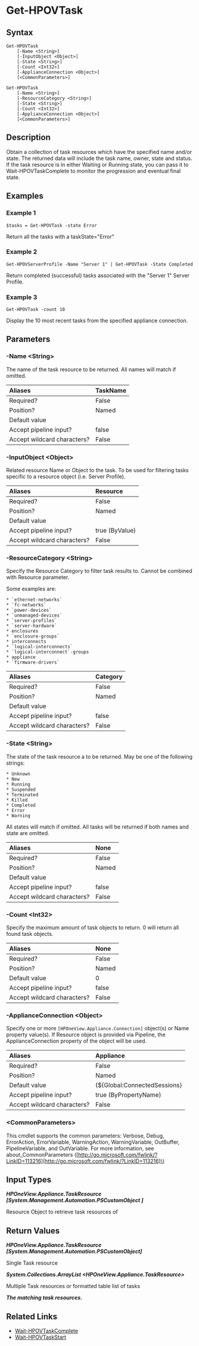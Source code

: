 ﻿---
description: Retrieve Task resource(s).
---

# Get-HPOVTask

## Syntax

```text
Get-HPOVTask
    [-Name <String>]
    [-InputObject <Object>]
    [-State <String>]
    [-Count <Int32>]
    [-ApplianceConnection <Object>]
    [<CommonParameters>]
```

```text
Get-HPOVTask
    [-Name <String>]
    [-ResourceCategory <String>]
    [-State <String>]
    [-Count <Int32>]
    [-ApplianceConnection <Object>]
    [<CommonParameters>]
```

## Description

Obtain a collection of task resources which have the specified name and/or state. The returned data will include the task name, owner, state and status.  If the task resource is in either Waiting or Running state, you can pass it to Wait-HPOVTaskComplete to monitor the progression and eventual final state.

## Examples

###  Example 1 

```text
$tasks = Get-HPOVTask -state Error
```

Return all the tasks with a taskState="Error"

###  Example 2 

```text
Get-HPOVServerProfile -Name "Server 1" | Get-HPOVTask -State Completed
```

Return completed (successful) tasks associated with the "Server 1" Server Profile.

###  Example 3 

```text
Get-HPOVTask -count 10
```

Display the 10 most recent tasks from the specified appliance connection.

## Parameters

### -Name &lt;String&gt;

The name of the task resource to be returned.  All names will match if omitted.

| Aliases | TaskName |
| :--- | :--- |
| Required? | False |
| Position? | Named |
| Default value |  |
| Accept pipeline input? | false |
| Accept wildcard characters? | False |

### -InputObject &lt;Object&gt;

Related resource Name or Object to the task. To be used for filtering tasks specific to a resource object (i.e. Server Profile).

| Aliases | Resource |
| :--- | :--- |
| Required? | False |
| Position? | Named |
| Default value |  |
| Accept pipeline input? | true (ByValue) |
| Accept wildcard characters? | False |

### -ResourceCategory &lt;String&gt;

Specify the Resource Category to filter task results to.  Cannot be combined with Resource parameter.

Some examples are:

	* `ethernet-networks`
	* `fc-networks`
	* `power-devices`
	* `unmanaged-devices`
	* `server-profiles`
	* `server-hardware`
	* enclosures
	* `enclosure-groups`
	* interconnects
	* `logical-interconnects`
	* `logical-interconnect`-groups
	* appliance
	* `firmware-drivers`

| Aliases | Category |
| :--- | :--- |
| Required? | False |
| Position? | Named |
| Default value |  |
| Accept pipeline input? | false |
| Accept wildcard characters? | False |

### -State &lt;String&gt;

The state of the task resource a to be returned. May be one of the following strings:
            
	* Unknown
	* New
	* Running
	* Suspended
	* Terminated
	* Killed
	* Completed
	* Error
	* Warning
	
All states will match if omitted.  All tasks will be returned if both names and state are omitted.

| Aliases | None |
| :--- | :--- |
| Required? | False |
| Position? | Named |
| Default value |  |
| Accept pipeline input? | false |
| Accept wildcard characters? | False |

### -Count &lt;Int32&gt;

Specify the maximum amount of task objects to return.  0 will return all found task objects.

| Aliases | None |
| :--- | :--- |
| Required? | False |
| Position? | Named |
| Default value | 0 |
| Accept pipeline input? | false |
| Accept wildcard characters? | False |

### -ApplianceConnection &lt;Object&gt;

Specify one or more `[HPOneView.Appliance.Connection]` object(s) or Name property value(s). If Resource object is provided via Pipeline, the ApplianceConnection property of the object will be used.

| Aliases | Appliance |
| :--- | :--- |
| Required? | False |
| Position? | Named |
| Default value | (${Global:ConnectedSessions} | ? Default) |
| Accept pipeline input? | true (ByPropertyName) |
| Accept wildcard characters? | False |

### &lt;CommonParameters&gt;

This cmdlet supports the common parameters: Verbose, Debug, ErrorAction, ErrorVariable, WarningAction, WarningVariable, OutBuffer, PipelineVariable, and OutVariable. For more information, see about\_CommonParameters \([http://go.microsoft.com/fwlink/?LinkID=113216](http://go.microsoft.com/fwlink/?LinkID=113216)\)

## Input Types

_**HPOneView.Appliance.TaskResource [System.Management.Automation.PSCustomObject ]**_

Resource Object to retrieve task resources of

## Return Values

_**HPOneView.Appliance.TaskResource [System.Management.Automation.PSCustomObject]**_

Single Task resource

_**System.Collections.ArrayList <HPOneView.Appliance.TaskResource>**_

Multiple Task resources or formatted table list of tasks

_**The matching task resources.**_



## Related Links

* [Wait-HPOVTaskComplete](wait-hpovtaskcomplete.md)
* [Wait-HPOVTaskStart](wait-hpovtaskstart.md)
